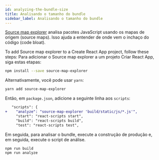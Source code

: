 ```yaml
---
id: analyzing-the-bundle-size
title: Analisando o tamanho do bundle
sidebar_label: Analisando o tamanho do bundle
---
```


[Source map explorer](https://www.npmjs.com/package/source-map-explorer) analisa pacotes JavaScript usando os mapas de origem (source maps). Isso ajuda a entender de onde vem o inchaço do código (code bloat).

To add Source map explorer to a Create React App project, follow these steps:
Para adicionar o Source map explorer a um projeto Criar React App, siga estas etapas:

```sh
npm install --save source-map-explorer
```

Alternativamente, você pode usar `yarn`:

```sh
yarn add source-map-explorer
```

Então, em `package.json`, adicione a seguinte linha aos `scripts`:

```diff
   "scripts": {
+    "analyze": "source-map-explorer 'build/static/js/*.js'",
     "start": "react-scripts start",
     "build": "react-scripts build",
     "test": "react-scripts test",
```

Em seguida, para analisar o bundle, execute a construção de produção e, em seguida, execute o script de análise.

```sh
npm run build
npm run analyze
```
